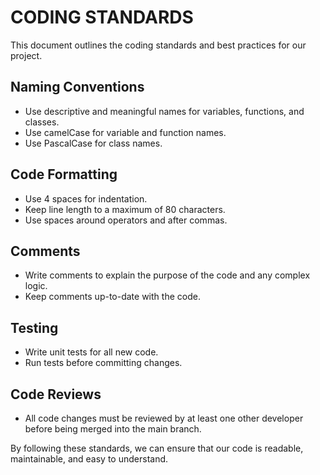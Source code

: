 # CODING STANDARDS

This document outlines the coding standards and best practices for our project.

## Naming Conventions

- Use descriptive and meaningful names for variables, functions, and classes.
- Use camelCase for variable and function names.
- Use PascalCase for class names.

## Code Formatting

- Use 4 spaces for indentation.
- Keep line length to a maximum of 80 characters.
- Use spaces around operators and after commas.

## Comments

- Write comments to explain the purpose of the code and any complex logic.
- Keep comments up-to-date with the code.

## Testing

- Write unit tests for all new code.
- Run tests before committing changes.

## Code Reviews

- All code changes must be reviewed by at least one other developer before being merged into the main branch.

By following these standards, we can ensure that our code is readable, maintainable, and easy to understand.